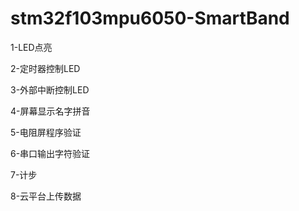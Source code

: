 # stm32f103mpu6050-SmartBand
1-LED点亮

2-定时器控制LED

3-外部中断控制LED

4-屏幕显示名字拼音

5-电阻屏程序验证

6-串口输出字符验证

7-计步

8-云平台上传数据

